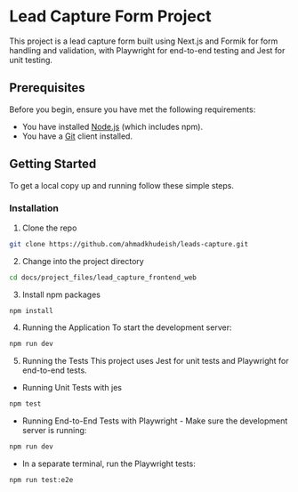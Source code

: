 # Lead Capture Form Project

This project is a lead capture form built using Next.js and Formik for form handling and validation, with Playwright for end-to-end testing and Jest for unit testing.

## Prerequisites

Before you begin, ensure you have met the following requirements:

- You have installed [Node.js](https://nodejs.org/) (which includes npm).
- You have a [Git](https://git-scm.com/) client installed.

## Getting Started

To get a local copy up and running follow these simple steps.

### Installation

1. Clone the repo

```sh
git clone https://github.com/ahmadkhudeish/leads-capture.git
```

2. Change into the project directory

```sh
cd docs/project_files/lead_capture_frontend_web
```

3. Install npm packages

```sh
npm install
```

4. Running the Application
   To start the development server:

```sh
npm run dev
```

5. Running the Tests
   This project uses Jest for unit tests and Playwright for end-to-end tests.

- Running Unit Tests with jes

```sh
npm test
```

- Running End-to-End Tests with Playwright - Make sure the development server is running:

```sh
npm run dev
```

- In a separate terminal, run the Playwright tests:

```sh
npm run test:e2e
```
